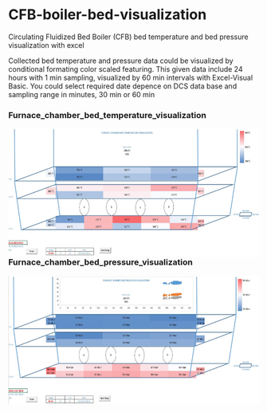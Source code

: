 # CFB-boiler-bed-visualization
Circulating Fluidized Bed Boiler (CFB) bed temperature and bed pressure visualization with excel

Collected bed temperature and pressure data could be visualized by conditional formating color scaled featuring. This given data include 24 hours with 1 min sampling, visualized by 60 min intervals with Excel-Visual Basic.
You could select required date depence on DCS data base and sampling range in minutes, 30 min or 60 min


### Furnace_chamber_bed_temperature_visualization <br/>



<a href="url"><img src="https://github.com/agurani/CFB-boiler-bed-visualization/blob/main/Visualization/Furnace_chamber_bed_temperature_visualization.JPG" align="left" height="259" width="640" ></a><br/>

<br/>
<br/>
<br/>
<br/>
<br/>
<br/>
<br/>
<br/>
<br/>
<br/>

### Furnace_chamber_bed_pressure_visualization <br/>



<p href="url"><img src="https://github.com/agurani/CFB-boiler-bed-visualization/blob/main/Visualization/Furnace_chamber_bed_pressure_visualization.JPG" align="left" height="259" width="640" > </p><br/>
  




